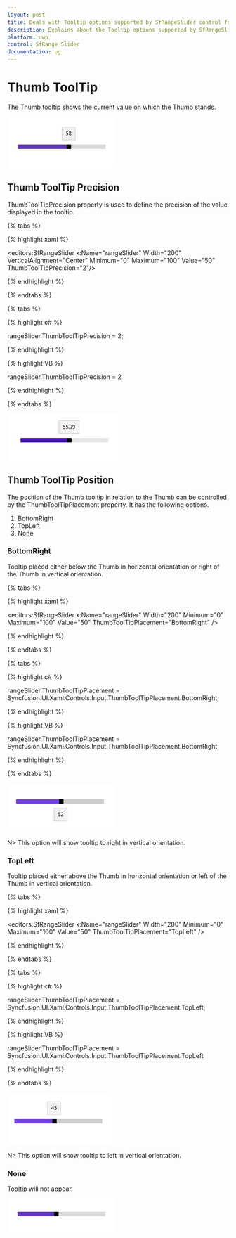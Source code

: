 ```yaml
---
layout: post
title: Deals with Tooltip options supported by SfRangeSlider control for UWP
description: Explains about the Tooltip options supported by SfRangeSlider control for UWP
platform: uwp
control: SfRange Slider 
documentation: ug
---
```


# Thumb ToolTip  

The Thumb tooltip shows the current value on which the Thumb stands. 

![RangeSlider Thumb ToolTip view](Thumb-ToolTip_images/Thumb-ToolTip_img1.jpg)

## Thumb ToolTip Precision  

ThumbToolTipPrecision property is used to define the precision of the value displayed in the tooltip.  

{% tabs %}

{% highlight xaml %}

<editors:SfRangeSlider x:Name="rangeSlider" Width="200" VerticalAlignment="Center" Minimum="0" Maximum="100" Value="50" ThumbToolTipPrecision="2"/>

{% endhighlight %}

{% endtabs %}

{% tabs %}

{% highlight c# %}

   rangeSlider.ThumbToolTipPrecision = 2;

{% endhighlight %}

{% highlight VB %}

   rangeSlider.ThumbToolTipPrecision = 2

{% endhighlight %}

{% endtabs %}

![RangeSlider ThumbToolTipPrecision view](Thumb-ToolTip_images/Thumb-ToolTip_img2.jpg)

## Thumb ToolTip Position 

The position of the Thumb tooltip in relation to the Thumb can be controlled by the ThumbToolTipPlacement property. It has the following options.  

1. BottomRight 
2. TopLeft 
3. None 

### BottomRight  

Tooltip placed either below the Thumb in horizontal orientation or right of the Thumb in vertical orientation. 

{% tabs %}

{% highlight xaml %}

<editors:SfRangeSlider x:Name="rangeSlider" Width="200" Minimum="0" Maximum="100" Value="50" ThumbToolTipPlacement="BottomRight" />

{% endhighlight %}

{% endtabs %}

{% tabs %}

{% highlight c# %}

   rangeSlider.ThumbToolTipPlacement = Syncfusion.UI.Xaml.Controls.Input.ThumbToolTipPlacement.BottomRight;

{% endhighlight %}

{% highlight VB %}

   rangeSlider.ThumbToolTipPlacement = Syncfusion.UI.Xaml.Controls.Input.ThumbToolTipPlacement.BottomRight

{% endhighlight %}

{% endtabs %}

![RangeSlider ThumbToolTipPlacement BottomRight view](Thumb-ToolTip_images/Thumb-ToolTip_img3.jpg)

N>  This option will show tooltip to right in vertical orientation.

### TopLeft 

Tooltip placed either above the Thumb in horizontal orientation or left of the Thumb in vertical orientation. 

{% tabs %}

{% highlight xaml %}

<editors:SfRangeSlider x:Name="rangeSlider" Width="200" Minimum="0" Maximum="100" Value="50" ThumbToolTipPlacement="TopLeft" />

{% endhighlight %}

{% endtabs %}

{% tabs %}

{% highlight c# %}

   rangeSlider.ThumbToolTipPlacement = Syncfusion.UI.Xaml.Controls.Input.ThumbToolTipPlacement.TopLeft;

{% endhighlight %}

{% highlight VB %}

   rangeSlider.ThumbToolTipPlacement = Syncfusion.UI.Xaml.Controls.Input.ThumbToolTipPlacement.TopLeft

{% endhighlight %}

{% endtabs %}

![RangeSlider ThumbToolTipPlacement TopLeft view](Thumb-ToolTip_images/Thumb-ToolTip_img5.jpg)

N>  This option will show tooltip to left in vertical orientation.

### None 

Tooltip will not appear. 

![RangeSlider Tooltip None view](Thumb-ToolTip_images/Thumb-ToolTip_img7.jpg)





